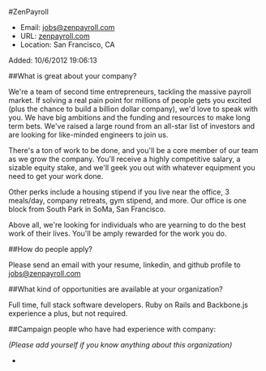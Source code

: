 
#ZenPayroll

* Email: [jobs@zenpayroll.com](mailto:jobs@zenpayroll.com)
* URL: [zenpayroll.com](zenpayroll.com)
* Location: San Francisco, CA

Added: 10/6/2012 19:06:13

##What is great about your company?

We're a team of second time entrepreneurs, tackling the massive payroll market. If solving a real pain point for millions of people gets you excited (plus the chance to build a billion dollar company), we'd love to speak with you. We have big ambitions and the funding and resources to make long term bets. We've raised a large round from an all-star list of investors and are looking for like-minded engineers to join us.



There's a ton of work to be done, and you'll be a core member of our team as we grow the company. You'll receive a highly competitive salary, a sizable equity stake, and we'll geek you out with whatever equipment you need to get your work done. 



Other perks include a housing stipend if you live near the office, 3 meals/day, company retreats, gym stipend, and more. Our office is one block from South Park in SoMa, San Francisco.



Above all, we're looking for individuals who are yearning to do the best work of their lives. You'll be amply rewarded for the work you do.

##How do people apply?

Please send an email with your resume, linkedin, and github profile to jobs@zenpayroll.com

##What kind of opportunities are available at your organization?

Full time, full stack software developers. Ruby on Rails and Backbone.js experience a plus, but not required. 

##Campaign people who have had experience with company:

*(Please add yourself if you know anything about this organization)*

* 


    